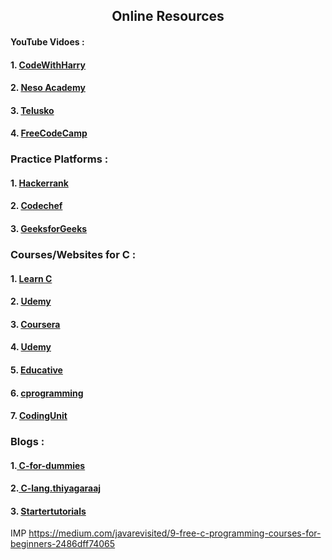 <h2 align="center"> Online Resources</h2>

<h4> YouTube Vidoes :</h3>
<h4>1.  <a href="https://www.youtube.com/watch?v=7Dh73z3icd8&list=PLu0W_9lII9aiXlHcLx-mDH1Qul38wD3aR&ab_channel=CodeWithHarry"> CodeWithHarry</a></h4>
<h4>2.  <a href="https://www.youtube.com/watch?v=rLf3jnHxSmU&list=PLBlnK6fEyqRggZZgYpPMUxdY1CYkZtARR&ab_channel=NesoAcademy"> Neso Academy</a> </h4>
<h4>3.  <a href="https://www.youtube.com/watch?v=wKoGImLA2KA&list=PLsyeobzWxl7oBxHp43xQTFrw9f1CDPR6C&ab_channel=Telusko"> Telusko</a> </h4>
<h4>4.  <a href="https://www.youtube.com/watch?v=KJgsSFOSQv0&ab_channel=freeCodeCamp.org"> FreeCodeCamp</a> <h4>
  
 <h3> Practice Platforms : </h3> 
 <h4>1. <a href="https://www.hackerrank.com/domains/c"> Hackerrank</a> </h4>
 <h4> 2. <a href="https://www.codechef.com/c-programming"> Codechef</a></h4>
  <h4> 3. <a href="https://www.geeksforgeeks.org/c-programming-language/"> GeeksforGeeks</a></h4>
  
  <h3> Courses/Websites for C : </h3> 
  <h4>1. <a href="https://www.learn-c.org/"> Learn C</a></h4>
  <h4>2. <a href="https://www.udemy.com/course/c-programming-2019-master-the-basics/?ranMID=39197&ranEAID=JVFxdTr9V80&ranSiteID=JVFxdTr9V80-njpwHhhbUfODW5BASDm2WQ&LSNPUBID=JVFxdTr9V80&utm_source=aff-campaign&utm_medium=udemyads"> Udemy</a></h4>
  <h4>3. <a href="https://www.coursera.org/specializations/c-programming?ranMID=40328&ranEAID=JVFxdTr9V80&ranSiteID=JVFxdTr9V80-u6thIcAtH6mrG6KfI7nt_w&siteID=JVFxdTr9V80-u6thIcAtH6mrG6KfI7nt_w&utm_content=10&utm_medium=partners&utm_source=linkshare&utm_campaign=JVFxdTr9V80"> Coursera</a></h4>
  <h4>4. <a href="https://www.udemy.com/course/quickstart-guide-c-programming/?ranMID=39197&ranEAID=JVFxdTr9V80&ranSiteID=JVFxdTr9V80-TF04O6qteYDT2221nyzuaw&LSNPUBID=JVFxdTr9V80&utm_source=aff-campaign&utm_medium=udemyads"> Udemy</a></h4>
  <h4>5. <a href="https://www.educative.io/courses/learn-c-from-scratch?affiliate_id=5073518643380224"> Educative</a></h4>
    <h4>6. <a href="https://www.cprogramming.com/tutorial/c-tutorial.html"> cprogramming</a></h4>
  <h4>7. <a href="https://www.codingunit.com/category/c-tutorials"> CodingUnit</a></h4>
<h3> Blogs : </h3>
<h4>1.<a href="https://c-for-dummies.com/blog/"> C-for-dummies</a> </h4>
<h4>2.<a href="https://www.c-lang.thiyagaraaj.com/archive/c-blog"> C-lang.thiyagaraaj</a> </h4>
<h4>3. <a href="https://www.startertutorials.com/blog/c-programming-tutorial.html"> Startertutorials</a> </h4>
  

  
  
  IMP
  https://medium.com/javarevisited/9-free-c-programming-courses-for-beginners-2486dff74065
